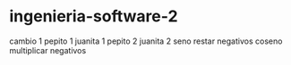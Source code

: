 # ingenieria-software-2
cambio 1
pepito 1
juanita 1
pepito 2
juanita 2
seno
restar negativos
coseno
multiplicar negativos


